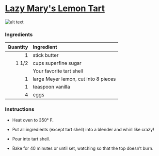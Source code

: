 # [Lazy Mary's Lemon Tart](http://food52.com/recipes/1374-lazy-mary-s-lemon-tart)
![alt text](https://images.food52.com/K_SMHCbLWAF0FR4c9SGLy0vvC-8=/753x502/ecaac223-4c57-4926-aa7b-97be6d54d8d2--food52_12-18-12-1328.jpg)
### Ingredients
|Quantity|Ingredient|
----------:|:-------
|1|stick butter|
|1 1/2|cups superfine sugar|
||Your favorite tart shell|
|1|large Meyer lemon, cut into 8 pieces|
|1|teaspoon vanilla|
|4|eggs|

### Instructions

* Heat oven to 350° F.

* Put all ingredients (except tart shell) into a blender and whirl like crazy!

* Pour into tart shell.

* Bake for 40 minutes or until set, watching so that the top doesn’t burn.